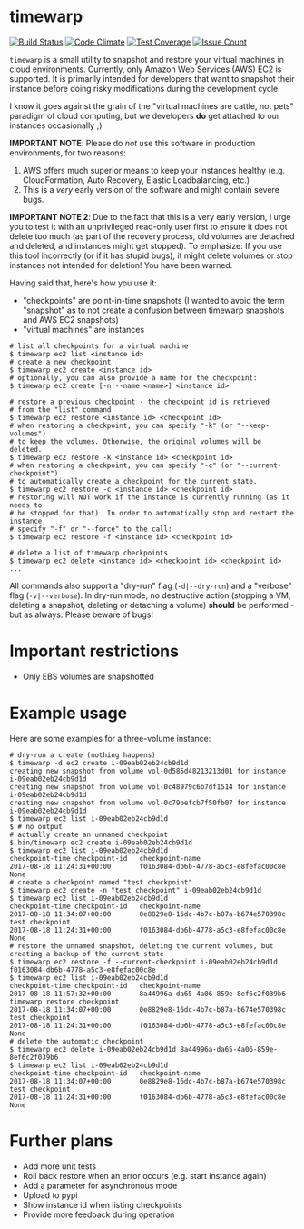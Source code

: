 # timewarp

[![Build Status](https://travis-ci.org/tobi-wan-kenobi/timewarp.svg?branch=master)](https://travis-ci.org/tobi-wan-kenobi/timewarp)
[![Code Climate](https://codeclimate.com/github/tobi-wan-kenobi/timewarp/badges/gpa.svg)](https://codeclimate.com/github/tobi-wan-kenobi/timewarp)
[![Test Coverage](https://codeclimate.com/github/tobi-wan-kenobi/timewarp/badges/coverage.svg)](https://codeclimate.com/github/tobi-wan-kenobi/timewarp/coverage)
[![Issue Count](https://codeclimate.com/github/tobi-wan-kenobi/timewarp/badges/issue_count.svg)](https://codeclimate.com/github/tobi-wan-kenobi/timewarp)

`timewarp` is a small utility to snapshot and restore your virtual machines in cloud environments. Currently, only Amazon Web Services (AWS) EC2 is supported. It is primarily intended for developers that want to snapshot their instance before doing risky modifications during the development cycle.

I know it goes against the grain of the "virtual machines are cattle, not pets" paradigm of cloud computing, but we developers **do** get attached to our instances occasionally ;)

**IMPORTANT NOTE**: Please do *not* use this software in production environments, for two reasons:
1. AWS offers much superior means to keep your instances healthy (e.g. CloudFormation, Auto Recovery, Elastic Loadbalancing, etc.)
2. This is a *very* early version of the software and might contain severe bugs.

**IMPORTANT NOTE 2**: Due to the fact that this is a very early version, I urge you to test it with an unprivileged read-only user first to ensure it does not delete too much (as part of the recovery process, old volumes are detached and deleted, and instances might get stopped). To emphasize: If you use this tool incorrectly (or if it has stupid bugs), it might delete volumes or stop instances not intended for deletion! You have been warned.

Having said that, here's how you use it:

- "checkpoints" are point-in-time snapshots (I wanted to avoid the term "snapshot" as to not create a confusion between timewarp snapshots and AWS EC2 snapshots)
- "virtual machines" are instances

```
# list all checkpoints for a virtual machine
$ timewarp ec2 list <instance id>
# create a new checkpoint
$ timewarp ec2 create <instance id>
# optionally, you can also provide a name for the checkpoint:
$ timewarp ec2 create [-n|--name <name>] <instance id>

# restore a previous checkpoint - the checkpoint id is retrieved
# from the "list" command
$ timewarp ec2 restore <instance id> <checkpoint id>
# when restoring a checkpoint, you can specify "-k" (or "--keep-volumes")
# to keep the volumes. Otherwise, the original volumes will be deleted.
$ timewarp ec2 restore -k <instance id> <checkpoint id>
# when restoring a checkpoint, you can specify "-c" (or "--current-checkpoint")
# to automatically create a checkpoint for the current state.
$ timewarp ec2 restore -c <instance id> <checkpoint id>
# restoring will NOT work if the instance is currently running (as it needs to
# be stopped for that). In order to automatically stop and restart the instance,
# specify "-f" or "--force" to the call:
$ timewarp ec2 restore -f <instance id> <checkpoint id>

# delete a list of timewarp checkpoints
$ timewarp ec2 delete <instance id> <checkpoint id> <checkpoint id> ...
```

All commands also support a "dry-run" flag (`-d|--dry-run`) and a "verbose" flag (`-v|--verbose`). In dry-run mode, no destructive action (stopping a VM, deleting a snapshot, deleting or detaching a volume) **should** be performed - but as always: Please beware of bugs!

# Important restrictions
* Only EBS volumes are snapshotted

# Example usage
Here are some examples for a three-volume instance:

```
# dry-run a create (nothing happens)
$ timewarp -d ec2 create i-09eab02eb24cb9d1d
creating new snapshot from volume vol-0d585d48213213d01 for instance i-09eab02eb24cb9d1d
creating new snapshot from volume vol-0c48979c6b7df1514 for instance i-09eab02eb24cb9d1d
creating new snapshot from volume vol-0c79befcb7f50fb07 for instance i-09eab02eb24cb9d1d
$ timewarp ec2 list i-09eab02eb24cb9d1d
$ # no output
# actually create an unnamed checkpoint
$ bin/timewarp ec2 create i-09eab02eb24cb9d1d
$ timewarp ec2 list i-09eab02eb24cb9d1d
checkpoint-time checkpoint-id   checkpoint-name
2017-08-18 11:24:31+00:00       f0163084-db6b-4778-a5c3-e8fefac00c8e    None
# create a checkpoint named "test checkpoint"
$ timewarp ec2 create -n "test checkpoint" i-09eab02eb24cb9d1d
$ timewarp ec2 list i-09eab02eb24cb9d1d
checkpoint-time checkpoint-id   checkpoint-name
2017-08-18 11:34:07+00:00       0e8829e8-16dc-4b7c-b87a-b674e570398c    test checkpoint
2017-08-18 11:24:31+00:00       f0163084-db6b-4778-a5c3-e8fefac00c8e    None
# restore the unnamed snapshot, deleting the current volumes, but creating a backup of the current state
$ timewarp ec2 restore -f --current-checkpoint i-09eab02eb24cb9d1d f0163084-db6b-4778-a5c3-e8fefac00c8e
$ timewarp ec2 list i-09eab02eb24cb9d1d
checkpoint-time checkpoint-id   checkpoint-name
2017-08-18 11:57:32+00:00       8a44996a-da65-4a06-859e-8ef6c2f039b6    timewarp restore checkpoint
2017-08-18 11:34:07+00:00       0e8829e8-16dc-4b7c-b87a-b674e570398c    test checkpoint
2017-08-18 11:24:31+00:00       f0163084-db6b-4778-a5c3-e8fefac00c8e    None
# delete the automatic checkpoint
$ timewarp ec2 delete i-09eab02eb24cb9d1d 8a44996a-da65-4a06-859e-8ef6c2f039b6
$ timewarp ec2 list i-09eab02eb24cb9d1d
checkpoint-time checkpoint-id   checkpoint-name
2017-08-18 11:34:07+00:00       0e8829e8-16dc-4b7c-b87a-b674e570398c    test checkpoint
2017-08-18 11:24:31+00:00       f0163084-db6b-4778-a5c3-e8fefac00c8e    None
```

# Further plans
- Add more unit tests
- Roll back restore when an error occurs (e.g. start instance again)
- Add a parameter for asynchronous mode
- Upload to pypi
- Show instance id when listing checkpoints
- Provide more feedback during operation

